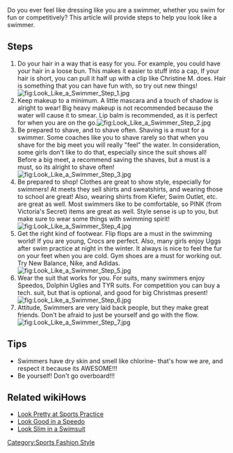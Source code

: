 Do you ever feel like dressing like you are a swimmer, whether you swim
for fun or competitively? This article will provide steps to help you
look like a swimmer.

## Steps

1.  Do your hair in a way that is easy for you. For example, you could
    have your hair in a loose bun. This makes it easier to stuff into a
    cap, If your hair is short, you can pull it half up with a clip like
    Christine M. does. Hair is something that you can have fun with, so
    try out new
    things!![](Look_Like_a_Swimmer_Step_1.jpg "fig:Look_Like_a_Swimmer_Step_1.jpg")
2.  Keep makeup to a minimum. A little mascara and a touch of shadow is
    alright to wear! Big heavy makeup is not recommended because the
    water will cause it to smear. Lip balm is recommended, as it is
    perfect for when you are on the
    go.![](Look_Like_a_Swimmer_Step_2.jpg "fig:Look_Like_a_Swimmer_Step_2.jpg")
3.  Be prepared to shave, and to shave often. Shaving is a must for a
    swimmer. Some coaches like you to shave rarely so that when you
    shave for the big meet you will really "feel" the water. In
    consideration, some girls don't like to do that, especially since
    the suit shows all! Before a big meet, a recommend saving the
    shaves, but a must is a must, so its alright to shave
    often!![](Look_Like_a_Swimmer_Step_3.jpg "fig:Look_Like_a_Swimmer_Step_3.jpg")
4.  Be prepared to shop! Clothes are great to show style, especially for
    swimmers! At meets they sell shirts and sweatshirts, and wearing
    those to school are great! Also, wearing shirts from Kiefer, Swim
    Outlet, etc. are great as well. Most swimmers like to be
    comfortable, so PINK (from Victoria's Secret) items are great as
    well. Style sense is up to you, but make sure to wear some things
    with swimming
    spirit!![](Look_Like_a_Swimmer_Step_4.jpg "fig:Look_Like_a_Swimmer_Step_4.jpg")
5.  Get the right kind of footwear. Flip flops are a must in the
    swimming world! If you are young, Crocs are perfect. Also, many
    girls enjoy Uggs after swim practice at night in the winter. It
    always is nice to feel the fur on your feet when you are cold. Gym
    shoes are a must for working out. Try New Balance, Nike, and
    Adidas.![](Look_Like_a_Swimmer_Step_5.jpg "fig:Look_Like_a_Swimmer_Step_5.jpg")
6.  Wear the suit that works for you. For suits, many swimmers enjoy
    Speedos, Dolphin Uglies and TYR suits. For competition you can buy a
    tech. suit, but that is optional, and good for big Christmas
    present!![](Look_Like_a_Swimmer_Step_6.jpg "fig:Look_Like_a_Swimmer_Step_6.jpg")
7.  Attitude, Swimmers are very laid back people, but they make great
    friends. Don't be afraid to just be yourself and go with the
    flow.![](Look_Like_a_Swimmer_Step_7.jpg "fig:Look_Like_a_Swimmer_Step_7.jpg")

## Tips

-   Swimmers have dry skin and smell like chlorine- that's how we are,
    and respect it because its AWESOME!!!
-   Be yourself! Don't go overboard!!!

## Related wikiHows

-   [Look Pretty at Sports
    Practice](Look_Pretty_at_Sports_Practice "wikilink")
-   [Look Good in a Speedo](Look_Good_in_a_Speedo "wikilink")
-   [Look Slim in a Swimsuit](Look_Slim_in_a_Swimsuit "wikilink")

[Category:Sports Fashion
Style](Category:Sports_Fashion_Style "wikilink")